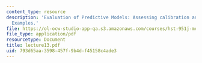 ```yaml
---
content_type: resource
description: 'Evaluation of Predictive Models: Assessing calibration and discrimination.
  Examples.'
file: https://ol-ocw-studio-app-qa.s3.amazonaws.com/courses/hst-951j-medical-decision-support-spring-2003/793d65aa3598457f9b4df45158c4ade3_lecture13.pdf
file_type: application/pdf
resourcetype: Document
title: lecture13.pdf
uid: 793d65aa-3598-457f-9b4d-f45158c4ade3
---
```

